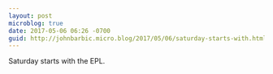 ```yaml
---
layout: post
microblog: true
date: 2017-05-06 06:26 -0700
guid: http://johnbarbic.micro.blog/2017/05/06/saturday-starts-with.html
---
```

Saturday starts with the EPL.
